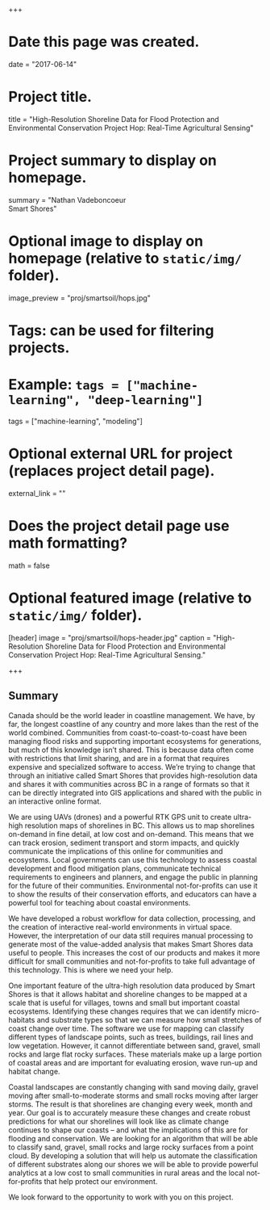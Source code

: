 +++
# Date this page was created.
date = "2017-06-14"

# Project title.
title = "High-Resolution Shoreline Data for Flood Protection and Environmental Conservation Project Hop: Real-Time Agricultural Sensing"

# Project summary to display on homepage.
summary = "Nathan Vadeboncoeur<br />Smart Shores"

# Optional image to display on homepage (relative to `static/img/` folder).
image_preview = "proj/smartsoil/hops.jpg"

# Tags: can be used for filtering projects.
# Example: `tags = ["machine-learning", "deep-learning"]`
tags = ["machine-learning", "modeling"]

# Optional external URL for project (replaces project detail page).
external_link = ""

# Does the project detail page use math formatting?
math = false

# Optional featured image (relative to `static/img/` folder).
[header]
image = "proj/smartsoil/hops-header.jpg"
caption = "High-Resolution Shoreline Data for Flood Protection and Environmental Conservation Project Hop: Real-Time Agricultural Sensing."

+++

## Summary

Canada should be the world leader in coastline management. We have, by
far, the longest coastline of any country and more lakes than the rest
of the world combined. Communities from coast-to-coast-to-coast have
been managing flood risks and supporting important ecosystems for
generations, but much of this knowledge isn’t shared. This is because
data often come with restrictions that limit sharing, and are in a
format that requires expensive and specialized software to
access. We’re trying to change that through an initiative called Smart
Shores that provides high-resolution data and shares it with
communities across BC in a range of formats so that it can be directly
integrated into GIS applications and shared with the public in an
interactive online format.

We are using UAVs (drones) and a powerful RTK GPS unit to create
ultra-high resolution maps of shorelines in BC. This allows us to map
shorelines on-demand in fine detail, at low cost and on-demand. This
means that we can track erosion, sediment transport and storm impacts,
and quickly communicate the implications of this online for
communities and ecosystems. Local governments can use this technology
to assess coastal development and flood mitigation plans, communicate
technical requirements to engineers and planners, and engage the
public in planning for the future of their communities. Environmental
not-for-profits can use it to show the results of their conservation
efforts, and educators can have a powerful tool for teaching about
coastal environments.

We have developed a robust workflow for data collection, processing,
and the creation of interactive real-world environments in virtual
space. However, the interpretation of our data still requires manual
processing to generate most of the value-added analysis that makes
Smart Shores data useful to people. This increases the cost of our
products and makes it more difficult for small communities and
not-for-profits to take full advantage of this technology. This is
where we need your help.

One important feature of the ultra-high resolution data produced by
Smart Shores is that it allows habitat and shoreline changes to be
mapped at a scale that is useful for villages, towns and small but
important coastal ecosystems. Identifying these changes requires that
we can identify micro-habitats and substrate types so that we can
measure how small stretches of coast change over time. The software we
use for mapping can classify different types of landscape points, such
as trees, buildings, rail lines and low vegetation. However, it cannot
differentiate between sand, gravel, small rocks and large flat rocky
surfaces. These materials make up a large portion of coastal areas and
are important for evaluating erosion, wave run-up and habitat change.

Coastal landscapes are constantly changing with sand moving daily,
gravel moving after small-to-moderate storms and small rocks moving
after larger storms. The result is that shorelines are changing every
week, month and year. Our goal is to accurately measure these changes
and create robust predictions for what our shorelines will look like
as climate change continues to shape our coasts – and what the
implications of this are for flooding and conservation. We are looking
for an algorithm that will be able to classify sand, gravel, small
rocks and large rocky surfaces from a point cloud. By developing a
solution that will help us automate the classification of different
substrates along our shores we will be able to provide powerful
analytics at a low cost to small communities in rural areas and the
local not-for-profits that help protect our environment.

We look forward to the opportunity to work with you on this project.
